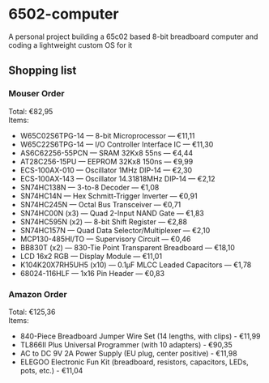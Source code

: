 # 6502-computer
A personal project building a 65c02 based 8-bit breadboard computer and coding a lightweight custom OS for it

## Shopping list
### Mouser Order  
Total: €82,95  
Items:
- W65C02S6TPG-14 — 8-bit Microprocessor — €11,11
- W65C22S6TPG-14 — I/O Controller Interface IC — €11,30  
- AS6C62256-55PCN — SRAM 32Kx8 55ns — €4,44  
- AT28C256-15PU — EEPROM 32Kx8 150ns — €9,99  
- ECS-100AX-010 — Oscillator 1MHz DIP-14 — €2,30  
- ECS-100AX-143 — Oscillator 14.31818MHz DIP-14 — €2,12  
- SN74HC138N — 3-to-8 Decoder — €1,08  
- SN74HC14N — Hex Schmitt-Trigger Inverter — €0,91  
- SN74HC245N — Octal Bus Transceiver — €0,71  
- SN74HC00N (x3) — Quad 2-Input NAND Gate — €1,83  
- SN74HC595N (x2) — 8-bit Shift Register — €2,88  
- SN74HC157N — Quad Data Selector/Multiplexer — €2,10  
- MCP130-485HI/TO — Supervisory Circuit — €0,46  
- BB830T (x2) — 830-Tie Point Transparent Breadboard — €18,10  
- LCD 16x2 RGB — Display Module — €11,01  
- K104K20X7RH5UH5 (x10) — 0.1µF MLCC Leaded Capacitors — €1,78  
- 68024-116HLF — 1x16 Pin Header — €0,83  

### Amazon Order  
Total: €125,36  
Items:  
- 840-Piece Breadboard Jumper Wire Set (14 lengths, with clips) - €11,99
- TL866II Plus Universal Programmer (with 10 adapters) - €90,35
- AC to DC 9V 2A Power Supply (EU plug, center positive) - €11,98
- ELEGOO Electronic Fun Kit (breadboard, resistors, capacitors, LEDs, pots, etc.) - €11,04
